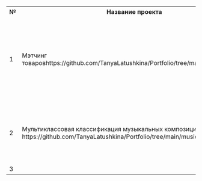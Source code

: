 <table>
    <tr>
        <th>№</th>
        <th>Название проекта</th>
        <th>Описание</th>
        <th>Стек</th>
    </tr>
    <tr>
        <td>1</td>
        <td>Мэтчинг товаровhttps://github.com/TanyaLatushkina/Portfolio/tree/main/data_matching</td>
        <td>Разработка алгоритма для маркетплейса, который для всех товаров из одного набора данных, предложит несколько вариантов наиболее похожих из другого набора</td>
        <td>python, pandas, sklearn, seaborn, matplotlib, numpy, faiss</td>
    </tr>
    <tr>
        <td>2</td>
        <td>Мультиклассовая классификация музыкальных композиций https://github.com/TanyaLatushkina/Portfolio/tree/main/music_genre_classifier</td>
        <td>Pазработка модели, колторая позволяит классифицировать музыкальные произведения по жанрам</td>
        <td>python, pandas, sklearn, seaborn, matplotlib, phik, optunas, shap</td>
    </tr>
        <td>3</td>
        <td> </td>
        <td> </td>
        <td> </td>
</table>
